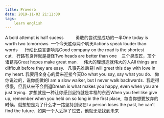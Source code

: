 ```yaml
---
title: Proverb
date: 2019-11-03 21:11:00
tags:
    learn english
---
```

A bold attempt is half sucess          勇敢的尝试是成功的一半One today is worth two tomorrows  一个今天胜似两个明天Actions speak louder than words      行动比语言更响亮Good company on the road is the shortest cut.   行路有良伴就是捷径Two heads are better than one    三个臭皮匠，顶个诸葛亮Great hopes make great man.     伟大的理想造就伟大的人All things are difficult before they are easy.   凡事先难后易I will greet this day with love in my heart. 我要用全身心的爱来迎接今天Do what you say, say what you do.   做你说过的，说你能做的I am a slow walker, but I never walk backwards.  我走得很慢，但我从来不会倒退Dream is what makes you happy, even when you are just trying.  梦想就是一种让你感到坚持就是幸福的东西When you feel like give up, remember when you held on so long in the first place,  每当你想要放弃的时候，就想想是为了什么才一路坚持到现在I a person loses the past, he can't find the future.  如果一个人丢掉了过去，他就无法找到未来